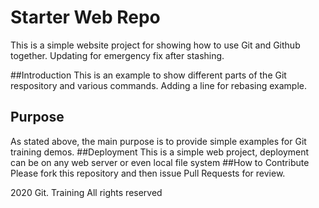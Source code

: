 # Starter Web Repo
This is a simple website project for showing how to use Git and Github together. Updating for emergency fix after stashing.

##Introduction
This is an example to show different parts of the Git respository and various commands.
Adding a line for rebasing example.
## Purpose
As stated above, the main purpose is to provide simple examples for Git training demos.
##Deployment
This is a simple web project, deployment can be on any web server or even local file system
##How to Contribute
Please fork this repository and then issue Pull Requests for review.

2020 Git. Training All rights reserved